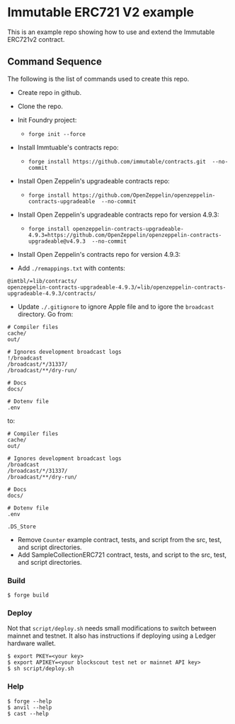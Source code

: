 # Immutable ERC721 V2 example

This is an example repo showing how to use and extend the Immutable ERC721v2 contract.

## Command Sequence

The following is the list of commands used to create this repo.

- Create repo in github. 
- Clone the repo.
- Init Foundry project: 
  - `forge init --force`
- Install Immtuable's contracts repo:
  - `forge install https://github.com/immutable/contracts.git  --no-commit`
- Install Open Zeppelin's upgradeable contracts repo:
  - `forge install https://github.com/OpenZeppelin/openzeppelin-contracts-upgradeable  --no-commit`
- Install Open Zeppelin's upgradeable contracts repo for version 4.9.3:
  - `forge install openzeppelin-contracts-upgradeable-4.9.3=https://github.com/OpenZeppelin/openzeppelin-contracts-upgradeable@v4.9.3  --no-commit`
- Install Open Zeppelin's contracts repo for version 4.9.3:


- Add `./remappings.txt` with contents:
```
@imtbl/=lib/contracts/
openzeppelin-contracts-upgradeable-4.9.3/=lib/openzeppelin-contracts-upgradeable-4.9.3/contracts/
```
- Update `./.gitignore` to ignore Apple file and to igore the `broadcast` directory. Go from:
```
# Compiler files
cache/
out/

# Ignores development broadcast logs
!/broadcast
/broadcast/*/31337/
/broadcast/**/dry-run/

# Docs
docs/

# Dotenv file
.env
```
to:
```
# Compiler files
cache/
out/

# Ignores development broadcast logs
/broadcast
/broadcast/*/31337/
/broadcast/**/dry-run/

# Docs
docs/

# Dotenv file
.env

.DS_Store
```
- Remove `Counter` example contract, tests, and script from the src, test, and script directories.
- Add SampleCollectionERC721 contract, tests, and script to the src, test, and script directories.




### Build

```shell
$ forge build
```

### Deploy

Not that `script/deploy.sh` needs small modifications to switch between mainnet and testnet. It also has instructions if deploying using a Ledger hardware wallet.

```shell
$ export PKEY=<your key>
$ export APIKEY=<your blockscout test net or mainnet API key>
$ sh script/deploy.sh
```



### Help

```shell
$ forge --help
$ anvil --help
$ cast --help
```

